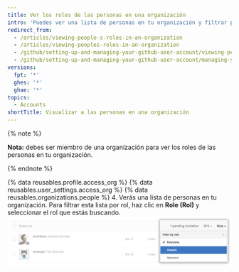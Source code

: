 ```yaml
---
title: Ver los roles de las personas en una organización
intro: 'Puedes ver una lista de personas en tu organización y filtrar por su rol. Para obtener más información sobre roles en la organización, consulta "[Niveles de permiso para una organización](/articles/permission-levels-for-an-organization)."'
redirect_from:
  - /articles/viewing-people-s-roles-in-an-organization
  - /articles/viewing-peoples-roles-in-an-organization
  - /github/setting-up-and-managing-your-github-user-account/viewing-peoples-roles-in-an-organization
  - /github/setting-up-and-managing-your-github-user-account/managing-your-membership-in-organizations/viewing-peoples-roles-in-an-organization
versions:
  fpt: '*'
  ghes: '*'
  ghae: '*'
topics:
  - Accounts
shortTitle: Visualizar a las personas en una organización
---
```


{% note %}

**Nota:** debes ser miembro de una organización para ver los roles de las personas en tu organización.

{% endnote %}

{% data reusables.profile.access_org %}
{% data reusables.user_settings.access_org %}
{% data reusables.organizations.people %}
4. Verás una lista de personas en tu organización. Para filtrar esta lista por rol, haz clic en **Role (Rol)** y seleccionar el rol que estás buscando. ![click-role](/assets/images/help/organizations/view-list-of-people-in-org-by-role.png)
